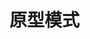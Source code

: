 <!--
 * @Author: shgopher shgopher@gmail.com
 * @Date: 2023-08-08 04:30:13
 * @LastEditors: shgopher shgopher@gmail.com
 * @LastEditTime: 2023-08-08 04:30:35
 * @FilePath: /GOFamily/工程/go编程范式/原型/README.md
 * @Description: 
 * 
 * Copyright (c) 2023 by shgopher, All Rights Reserved. 
-->
# 原型模式